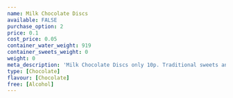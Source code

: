 ```yaml
---
name: Milk Chocolate Discs
available: FALSE
purchase_option: 2
price: 0.1
cost_price: 0.05
container_water_weight: 919
container_sweets_weight: 0
weight: 0
meta_description: 'Milk Chocolate Discs only 10p. Traditional sweets and more at Humbugs Confectionery Store. Specialists in satisfying your sweet tooth!'
type: [Chocolate]
flavour: [Chocolate]
free: [Alcohol]
---
```

